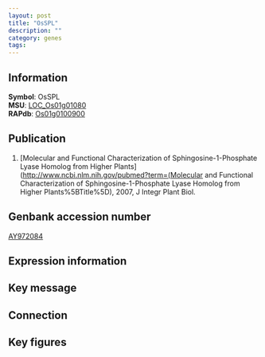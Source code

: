 ```yaml
---
layout: post
title: "OsSPL"
description: ""
category: genes
tags: 
---
```


## Information
__Symbol__: OsSPL  
__MSU__: [LOC_Os01g01080](http://rice.plantbiology.msu.edu/cgi-bin/ORF_infopage.cgi?orf=LOC_Os01g01080)  
__RAPdb__: [Os01g0100900](http://rapdb.dna.affrc.go.jp/viewer/gbrowse_details/irgsp1?name=Os01g0100900)  

## Publication
1. [Molecular and Functional Characterization of Sphingosine-1-Phosphate Lyase Homolog from Higher Plants](http://www.ncbi.nlm.nih.gov/pubmed?term=(Molecular and Functional Characterization of Sphingosine-1-Phosphate Lyase Homolog from Higher Plants%5BTitle%5D), 2007, J Integr Plant Biol.

## Genbank accession number
[AY972084](http://www.ncbi.nlm.nih.gov/nuccore/AY972084)

## Expression information

## Key message

## Connection

## Key figures


